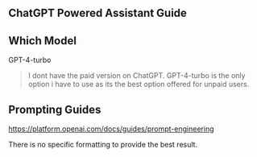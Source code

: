 ## ChatGPT Powered Assistant Guide

## Which Model

GPT-4-turbo

> I dont have the paid version on ChatGPT.
GPT-4-turbo is the only option i have to use as its the best option offered for unpaid users.


## Prompting Guides

https://platform.openai.com/docs/guides/prompt-engineering


There is no specific formatting to provide the best result.